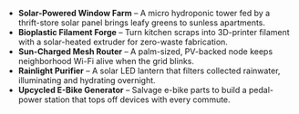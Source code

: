 - **Solar-Powered Window Farm** – A micro hydroponic tower fed by a thrift-store solar panel brings leafy greens to sunless apartments.
- **Bioplastic Filament Forge** – Turn kitchen scraps into 3D-printer filament with a solar-heated extruder for zero-waste fabrication.
- **Sun-Charged Mesh Router** – A palm-sized, PV-backed node keeps neighborhood Wi-Fi alive when the grid blinks.
- **Rainlight Purifier** – A solar LED lantern that filters collected rainwater, illuminating and hydrating overnight.
- **Upcycled E-Bike Generator** – Salvage e-bike parts to build a pedal-power station that tops off devices with every commute.
